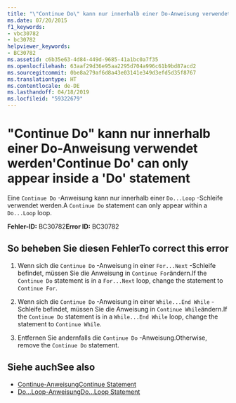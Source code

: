 ```yaml
---
title: "\"Continue Do\" kann nur innerhalb einer Do-Anweisung verwendet werden"
ms.date: 07/20/2015
f1_keywords:
- vbc30782
- bc30782
helpviewer_keywords:
- BC30782
ms.assetid: c6b35e63-4d84-449d-9685-41a1bc0a7f35
ms.openlocfilehash: 63aaf29d36e95aa2295d704a996c61b9bd87acd2
ms.sourcegitcommit: 0be8a279af6d8a43e03141e349d3efd5d35f8767
ms.translationtype: HT
ms.contentlocale: de-DE
ms.lasthandoff: 04/18/2019
ms.locfileid: "59322679"
---
```

# <a name="continue-do-can-only-appear-inside-a-do-statement"></a><span data-ttu-id="c9bdf-102">"Continue Do" kann nur innerhalb einer Do-Anweisung verwendet werden</span><span class="sxs-lookup"><span data-stu-id="c9bdf-102">'Continue Do' can only appear inside a 'Do' statement</span></span>
<span data-ttu-id="c9bdf-103">Eine `Continue Do` -Anweisung kann nur innerhalb einer `Do...Loop` -Schleife verwendet werden.</span><span class="sxs-lookup"><span data-stu-id="c9bdf-103">A `Continue Do` statement can only appear within a `Do...Loop` loop.</span></span>  
  
 <span data-ttu-id="c9bdf-104">**Fehler-ID:** BC30782</span><span class="sxs-lookup"><span data-stu-id="c9bdf-104">**Error ID:** BC30782</span></span>  
  
## <a name="to-correct-this-error"></a><span data-ttu-id="c9bdf-105">So beheben Sie diesen Fehler</span><span class="sxs-lookup"><span data-stu-id="c9bdf-105">To correct this error</span></span>  
  
1. <span data-ttu-id="c9bdf-106">Wenn sich die `Continue Do` -Anweisung in einer `For...Next` -Schleife befindet, müssen Sie die Anweisung in `Continue For`ändern.</span><span class="sxs-lookup"><span data-stu-id="c9bdf-106">If the `Continue Do` statement is in a `For...Next` loop, change the statement to `Continue For`.</span></span>  
  
2. <span data-ttu-id="c9bdf-107">Wenn sich die `Continue Do` -Anweisung in einer `While...End While` -Schleife befindet, müssen Sie die Anweisung in `Continue While`ändern.</span><span class="sxs-lookup"><span data-stu-id="c9bdf-107">If the `Continue Do` statement is in a `While...End While` loop, change the statement to `Continue While`.</span></span>  
  
3. <span data-ttu-id="c9bdf-108">Entfernen Sie andernfalls die `Continue Do` -Anweisung.</span><span class="sxs-lookup"><span data-stu-id="c9bdf-108">Otherwise, remove the `Continue Do` statement.</span></span>  
  
## <a name="see-also"></a><span data-ttu-id="c9bdf-109">Siehe auch</span><span class="sxs-lookup"><span data-stu-id="c9bdf-109">See also</span></span>

- [<span data-ttu-id="c9bdf-110">Continue-Anweisung</span><span class="sxs-lookup"><span data-stu-id="c9bdf-110">Continue Statement</span></span>](../../visual-basic/language-reference/statements/continue-statement.md)
- [<span data-ttu-id="c9bdf-111">Do...Loop-Anweisung</span><span class="sxs-lookup"><span data-stu-id="c9bdf-111">Do...Loop Statement</span></span>](../../visual-basic/language-reference/statements/do-loop-statement.md)
